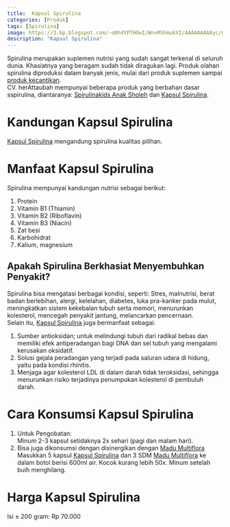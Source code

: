```yaml
---
title:  Kapsul Spirulina
categories: [Produk]
tags: [Spirulina]
image: https://3.bp.blogspot.com/-o0h4YPTHOwI/WnvMShmukXI/AAAAAAAAAyc/gGHhrU94bZc-_CWSa4XPeSb3Wvez80HOQCKgBGAs/s1600/MHO180207-kapsul-spirulina.png
description: "Kapsul Spirulina"
---
```


<div>Spirulina merupakan suplemen nutrisi yang sudah sangat terkenal di seluruh dunia. Khasiatnya yang beragam sudah tidak diragukan lagi. <ah ref="/produk" title="Produk herbAttaubah">Produk</a> olahan spirulina diproduksi dalam banyak jenis, mulai dari produk suplemen sampai <a href="/tabs/tags/estetik" title="Produk Estetik">produk kecantikan</a>.</div>
<div>CV. herAttaubah mempunyai beberapa produk yang berbahan dasar sspirulina, diantaranya: <a href="/posts/spirulinakids-anak-sholeh" title="Spirulinakids Anak Sholeh">Spirulinakids Anak Sholeh</a> dan <a href="/posts/kapsul-spirulina" title="Kapsul Spirulina">Kapsul Spirulina</a>.

<h1>Kandungan Kapsul Spirulina</h1>

<a href="/posts/kapsul-spirulina" title="Kapsul Spirulina">Kapsul Spirulina</a> mengandung spirulina kualitas pilihan.

<h1>Manfaat Kapsul Spirulina</h1>

<div>Spirulina mempunyai kandungan nutrisi sebagai berikut:</div>

<ol><li>Protein</li>
    <li>Vitamin B1 (Thiamin)</li>
    <li>Vitamin B2 (Riboflavin)</li>
    <li>Vitamin B3 (Niacin)</li>
    <li>Zat besi</li>
    <li>Karbohidrat</li>
    <li>Kalium, magnesium</li></ol>

<h2>Apakah Spirulina Berkhasiat Menyembuhkan Penyakit?</h2>

<div>Spirulina bisa mengatasi berbagai kondisi, seperti: Stres, malnutrisi, berat badan berlebihan, alergi, kelelahan, diabetes, luka pra-kanker pada mulut, meningkatkan sistem kekebalan tubuh serta memori, menurunkan kolesterol, mencegah penyakit jantung, melancarkan pencernaan.</div>

<div>Selain itu, <a href="/posts/kapsul-spirulina" title="Kapsul Spirulina">Kapsul Spirulina</a> juga bermanfaat sebagai:</div>
<ol><li>Sumber antioksidan; untuk melindungi tubuh dari radikal bebas dan memiliki efek antiperadangan bagi DNA dan sel tubuh yang mengalami kerusakan oksidatif.</li>
    <li>Solusi gejala peradangan yang terjadi pada saluran udara di hidung, yaitu pada kondisi rhinitis.</li>
    <li>Menjaga agar kolesterol LDL di dalam darah tidak teroksidasi, sehingga menurunkan risiko terjadinya penumpukan kolesterol di pembuluh darah.</li></ol>

<h1>Cara Konsumsi Kapsul Spirulina</h1>

<ol><li>Untuk Pengobatan:</li>
    <div>Minum 2-3 kapsul setidaknya 2x sehari (pagi dan malam hari).</div>
    <li>Bisa juga dikonsumsi dengan disinergikan dengan <a href="/posts/madu-multiflora">Madu Multiflora</a></li>
    <div>Masukkan 5 kapsul <a href="/posts/kapsul-spirulina" title="Kapsul Spirulina">Kapsul Spirulina</a> dan 3 SDM <a href="/posts/madu-multiflora">Madu Multiflora</a> ke dalam botol berisi 600ml air. Kocok kurang lebih 50x. Minum setelah buih menghilang.</div></ol>

<h1>Harga Kapsul Spirulina</h1>

<div>Isi ± 200 gram:  Rp 70.000</div>
